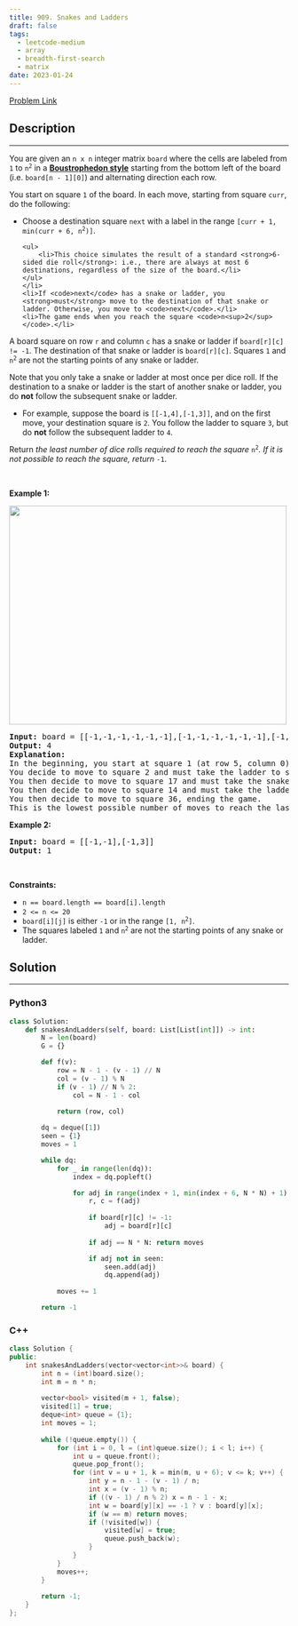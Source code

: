 ```yaml
---
title: 909. Snakes and Ladders
draft: false
tags: 
  - leetcode-medium
  - array
  - breadth-first-search
  - matrix
date: 2023-01-24
---
```


[Problem Link](https://leetcode.com/problems/snakes-and-ladders/)

## Description

---
<p>You are given an <code>n x n</code> integer matrix <code>board</code> where the cells are labeled from <code>1</code> to <code>n<sup>2</sup></code> in a <a href="https://en.wikipedia.org/wiki/Boustrophedon" target="_blank"><strong>Boustrophedon style</strong></a> starting from the bottom left of the board (i.e. <code>board[n - 1][0]</code>) and alternating direction each row.</p>

<p>You start on square <code>1</code> of the board. In each move, starting from square <code>curr</code>, do the following:</p>

<ul>
	<li>Choose a destination square <code>next</code> with a label in the range <code>[curr + 1, min(curr + 6, n<sup>2</sup>)]</code>.

	<ul>
		<li>This choice simulates the result of a standard <strong>6-sided die roll</strong>: i.e., there are always at most 6 destinations, regardless of the size of the board.</li>
	</ul>
	</li>
	<li>If <code>next</code> has a snake or ladder, you <strong>must</strong> move to the destination of that snake or ladder. Otherwise, you move to <code>next</code>.</li>
	<li>The game ends when you reach the square <code>n<sup>2</sup></code>.</li>
</ul>

<p>A board square on row <code>r</code> and column <code>c</code> has a snake or ladder if <code>board[r][c] != -1</code>. The destination of that snake or ladder is <code>board[r][c]</code>. Squares <code>1</code> and <code>n<sup>2</sup></code> are not the starting points of any snake or ladder.</p>

<p>Note that you only take a snake or ladder at most once per dice roll. If the destination to a snake or ladder is the start of another snake or ladder, you do <strong>not</strong> follow the subsequent&nbsp;snake or ladder.</p>

<ul>
	<li>For example, suppose the board is <code>[[-1,4],[-1,3]]</code>, and on the first move, your destination square is <code>2</code>. You follow the ladder to square <code>3</code>, but do <strong>not</strong> follow the subsequent ladder to <code>4</code>.</li>
</ul>

<p>Return <em>the least number of dice rolls required to reach the square </em><code>n<sup>2</sup></code><em>. If it is not possible to reach the square, return </em><code>-1</code>.</p>

<p>&nbsp;</p>
<p><strong class="example">Example 1:</strong></p>
<img alt="" src="https://assets.leetcode.com/uploads/2018/09/23/snakes.png" style="width: 500px; height: 394px;" />
<pre>
<strong>Input:</strong> board = [[-1,-1,-1,-1,-1,-1],[-1,-1,-1,-1,-1,-1],[-1,-1,-1,-1,-1,-1],[-1,35,-1,-1,13,-1],[-1,-1,-1,-1,-1,-1],[-1,15,-1,-1,-1,-1]]
<strong>Output:</strong> 4
<strong>Explanation:</strong> 
In the beginning, you start at square 1 (at row 5, column 0).
You decide to move to square 2 and must take the ladder to square 15.
You then decide to move to square 17 and must take the snake to square 13.
You then decide to move to square 14 and must take the ladder to square 35.
You then decide to move to square 36, ending the game.
This is the lowest possible number of moves to reach the last square, so return 4.
</pre>

<p><strong class="example">Example 2:</strong></p>

<pre>
<strong>Input:</strong> board = [[-1,-1],[-1,3]]
<strong>Output:</strong> 1
</pre>

<p>&nbsp;</p>
<p><strong>Constraints:</strong></p>

<ul>
	<li><code>n == board.length == board[i].length</code></li>
	<li><code>2 &lt;= n &lt;= 20</code></li>
	<li><code>board[i][j]</code> is either <code>-1</code> or in the range <code>[1, n<sup>2</sup>]</code>.</li>
	<li>The squares labeled <code>1</code> and <code>n<sup>2</sup></code> are not the starting points of any snake or ladder.</li>
</ul>


## Solution

---
### Python3
``` py title='snakes-and-ladders'
class Solution:
    def snakesAndLadders(self, board: List[List[int]]) -> int:
        N = len(board)
        G = {}

        def f(v):
            row = N - 1 - (v - 1) // N
            col = (v - 1) % N
            if (v - 1) // N % 2:
                col = N - 1 - col

            return (row, col)
        
        dq = deque([1])
        seen = {1}
        moves = 1

        while dq:
            for _ in range(len(dq)):
                index = dq.popleft()

                for adj in range(index + 1, min(index + 6, N * N) + 1):
                    r, c = f(adj)
                    
                    if board[r][c] != -1:
                        adj = board[r][c]
                    
                    if adj == N * N: return moves

                    if adj not in seen:
                        seen.add(adj)
                        dq.append(adj)
            
            moves += 1

        return -1
```
### C++
``` cpp title='snakes-and-ladders'
class Solution {
public:
    int snakesAndLadders(vector<vector<int>>& board) {
        int n = (int)board.size();
        int m = n * n;
        
        vector<bool> visited(m + 1, false);
        visited[1] = true;
        deque<int> queue = {1};
        int moves = 1;
        
        while (!queue.empty()) {
            for (int i = 0, l = (int)queue.size(); i < l; i++) {
                int u = queue.front();
                queue.pop_front();
                for (int v = u + 1, k = min(m, u + 6); v <= k; v++) {
                    int y = n - 1 - (v - 1) / n;
                    int x = (v - 1) % n;
                    if ((v - 1) / n % 2) x = n - 1 - x;
                    int w = board[y][x] == -1 ? v : board[y][x];
                    if (w == m) return moves;
                    if (!visited[w]) {
                        visited[w] = true;
                        queue.push_back(w);
                    }
                }
            }
            moves++;
        }
        
        return -1;
    }
};
```

